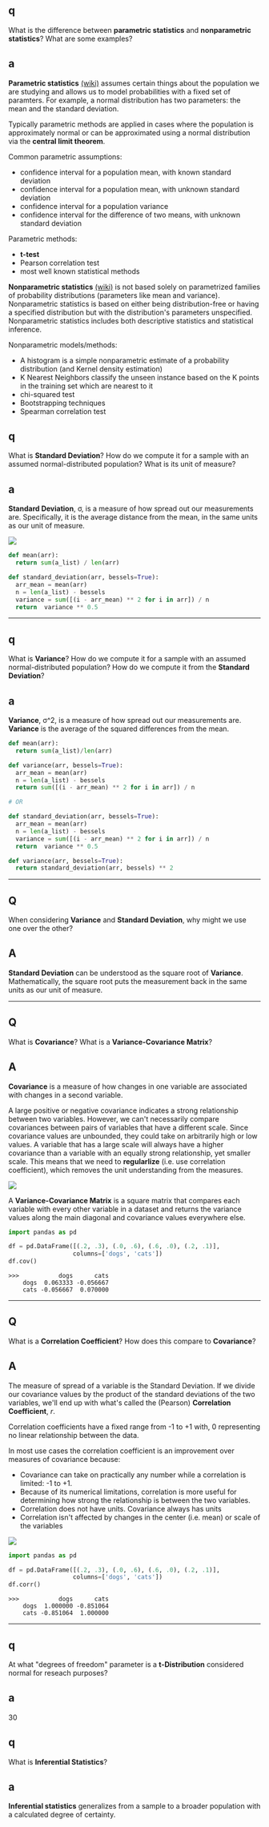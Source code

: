 ## q
What is the difference between **parametric statistics** and **nonparametric statistics**? What are some examples?

## a
**Parametric statistics** [(wiki)](https://en.wikipedia.org/wiki/Parametric_statistics) assumes certain things about the population we are studying and allows us to model probabilities with a fixed set of paramters. For example, a normal distribution has two parameters: the mean and the standard deviation.

Typically parametric methods are applied in cases where the population is approximately normal or can be approximated using a normal distribution via the **central limit theorem**. 

Common parametric assumptions:

* confidence interval for a population mean, with known standard deviation
* confidence interval for a population mean, with unknown standard deviation
* confidence interval for a population variance
* confidence interval for the difference of two means, with unknown standard deviation

Parametric methods:

* **t-test**
* Pearson correlation test
* most well known statistical methods

**Nonparametric statistics** [(wiki)](https://en.wikipedia.org/wiki/Nonparametric_statistics) is not based solely on parametrized families of probability distributions (parameters like mean and variance). Nonparametric statistics is based on either being distribution-free or having a specified distribution but with the distribution's parameters unspecified. Nonparametric statistics includes both descriptive statistics and statistical inference.

Nonparametric models/methods:

* A histogram is a simple nonparametric estimate of a probability distribution (and Kernel density estimation)
* K Nearest Neighbors classify the unseen instance based on the K points in the training set which are nearest to it
* chi-squared test
* Bootstrapping techniques
* Spearman correlation test

## q
What is **Standard Deviation**? How do we compute it for a sample with an assumed normal-distributed population? What is its unit of measure?

## a
**Standard Deviation**, &sigma;, is a measure of how spread out our measurements are. Specifically, it is the average distance from the mean, in the same units as our unit of measure.

<img src="https://latex.codecogs.com/svg.latex?\Large&space;
s={\sqrt {\frac {\sum _{i=1}^{N}(x_{i}-{\bar {x}})^{2}}{N-1}}}
" class="mx-auto d-block" style="background-color:white;"/>

```python
def mean(arr):
  return sum(a_list) / len(arr)

def standard_deviation(arr, bessels=True):
  arr_mean = mean(arr)
  n = len(a_list) - bessels
  variance = sum([(i - arr_mean) ** 2 for i in arr]) / n
  return  variance ** 0.5
```

---

## q
What is **Variance**? How do we compute it for a sample with an assumed normal-distributed population? How do we compute it from the **Standard Deviation**?

## a

**Variance**, &sigma;^2, is a measure of how spread out our measurements are. **Variance** is the average of the squared differences from the mean.

```python
def mean(arr):
  return sum(a_list)/len(arr)

def variance(arr, bessels=True):
  arr_mean = mean(arr)
  n = len(a_list) - bessels
  return sum([(i - arr_mean) ** 2 for i in arr]) / n

# OR

def standard_deviation(arr, bessels=True):
  arr_mean = mean(arr)
  n = len(a_list) - bessels
  variance = sum([(i - arr_mean) ** 2 for i in arr]) / n
  return  variance ** 0.5

def variance(arr, bessels=True):
  return standard_deviation(arr, bessels) ** 2
```

---

## Q
When considering **Variance** and **Standard Deviation**, why might we use one over the other?

## A
**Standard Deviation** can be understood as the square root of **Variance**. Mathematically, the square root puts the measurement back in the same units as our unit of measure.

---

## Q
What is **Covariance**? What is a **Variance-Covariance Matrix**?

## A
**Covariance** is a measure of how changes in one variable are associated with changes in a second variable.

A large positive or negative covariance indicates a strong relationship between two variables. However, we can't necessarily compare covariances between pairs of variables that have a different scale. Since covariance values are unbounded, they could take on arbitrarily high or low values. A variable that has a large scale will always have a higher covariance than a variable with an equally strong relationship, yet smaller scale. This means that we need to **regularlize** (i.e. use correlation coefficient), which removes the unit understanding from the measures.

<img src="https://latex.codecogs.com/svg.latex?\Large&space;
cov = \frac{\sum{(X_{i} - \overline{X})(Y_{i} - \overline{Y})} }{N-1}
" class="mx-auto d-block" style="background-color:white;"/>

A **Variance-Covariance Matrix** is a square matrix that compares each variable with every other variable in a dataset and returns the variance values along the main diagonal and covariance values everywhere else.

```python
import pandas as pd

df = pd.DataFrame([(.2, .3), (.0, .6), (.6, .0), (.2, .1)],
                  columns=['dogs', 'cats'])
df.cov()
```

```
>>>           dogs      cats
    dogs  0.063333 -0.056667
    cats -0.056667  0.070000
```

---

## Q
What is a **Correlation Coefficient**? How does this compare to **Covariance**?

## A

The measure of spread of a variable is the Standard Deviation. If we divide our covariance values by the product of the standard deviations of the two variables, we'll end up with what's called the (Pearson) **Correlation Coefficient**, *r*.

Correlation coefficients have a fixed range from -1 to +1 with, 0 representing no linear relationship between the data.

In most use cases the correlation coefficient is an improvement over measures of covariance because:

* Covariance can take on practically any number while a correlation is limited: -1 to +1.
* Because of its numerical limitations, correlation is more useful for determining how strong the relationship is between the two variables.
* Correlation does not have units. Covariance always has units
* Correlation isn't affected by changes in the center (i.e. mean) or scale of the variables

<img src="https://latex.codecogs.com/svg.latex?\Large&space;
r = \frac{cov(X,Y)}{\sigma_{X}\sigma_{Y}}
" class="mx-auto d-block" style="background-color:white;"/>

```python
import pandas as pd

df = pd.DataFrame([(.2, .3), (.0, .6), (.6, .0), (.2, .1)],
                  columns=['dogs', 'cats'])
df.corr()
```

```
>>>           dogs      cats
    dogs  1.000000 -0.851064
    cats -0.851064  1.000000
```

---

## q
At what "degrees of freedom" parameter is a **t-Distribution** considered normal for reseach purposes?

## a
30

## q
What is **Inferential Statistics**?

## a
**Inferential statistics** generalizes from a sample to a broader population with a calculated degree of certainty.
